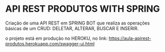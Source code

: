 # API REST PRODUTOS WITH SPRING

Criação de uma API REST em SPRING BOT que realiza as operações básicas de um CRUD: DELETAR, ALTERAR, BUSCAR E INSERIR.

o projeto está em produção no HEROKU, no link: https://aula-apirest-produtos.herokuapp.com/swagger-ui.html
